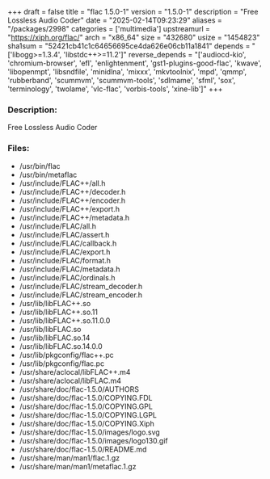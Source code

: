 +++
draft = false
title = "flac 1.5.0-1"
version = "1.5.0-1"
description = "Free Lossless Audio Coder"
date = "2025-02-14T09:23:29"
aliases = "/packages/2998"
categories = ['multimedia']
upstreamurl = "https://xiph.org/flac/"
arch = "x86_64"
size = "432680"
usize = "1454823"
sha1sum = "52421cb41c1c64656695ce4da626e06cb11a1841"
depends = "['libogg>=1.3.4', 'libstdc++>=11.2']"
reverse_depends = "['audiocd-kio', 'chromium-browser', 'efl', 'enlightenment', 'gst1-plugins-good-flac', 'kwave', 'libopenmpt', 'libsndfile', 'minidlna', 'mixxx', 'mkvtoolnix', 'mpd', 'qmmp', 'rubberband', 'scummvm', 'scummvm-tools', 'sdlmame', 'sfml', 'sox', 'terminology', 'twolame', 'vlc-flac', 'vorbis-tools', 'xine-lib']"
+++
### Description: 
Free Lossless Audio Coder

### Files: 
* /usr/bin/flac
* /usr/bin/metaflac
* /usr/include/FLAC++/all.h
* /usr/include/FLAC++/decoder.h
* /usr/include/FLAC++/encoder.h
* /usr/include/FLAC++/export.h
* /usr/include/FLAC++/metadata.h
* /usr/include/FLAC/all.h
* /usr/include/FLAC/assert.h
* /usr/include/FLAC/callback.h
* /usr/include/FLAC/export.h
* /usr/include/FLAC/format.h
* /usr/include/FLAC/metadata.h
* /usr/include/FLAC/ordinals.h
* /usr/include/FLAC/stream_decoder.h
* /usr/include/FLAC/stream_encoder.h
* /usr/lib/libFLAC++.so
* /usr/lib/libFLAC++.so.11
* /usr/lib/libFLAC++.so.11.0.0
* /usr/lib/libFLAC.so
* /usr/lib/libFLAC.so.14
* /usr/lib/libFLAC.so.14.0.0
* /usr/lib/pkgconfig/flac++.pc
* /usr/lib/pkgconfig/flac.pc
* /usr/share/aclocal/libFLAC++.m4
* /usr/share/aclocal/libFLAC.m4
* /usr/share/doc/flac-1.5.0/AUTHORS
* /usr/share/doc/flac-1.5.0/COPYING.FDL
* /usr/share/doc/flac-1.5.0/COPYING.GPL
* /usr/share/doc/flac-1.5.0/COPYING.LGPL
* /usr/share/doc/flac-1.5.0/COPYING.Xiph
* /usr/share/doc/flac-1.5.0/images/logo.svg
* /usr/share/doc/flac-1.5.0/images/logo130.gif
* /usr/share/doc/flac-1.5.0/README.md
* /usr/share/man/man1/flac.1.gz
* /usr/share/man/man1/metaflac.1.gz
